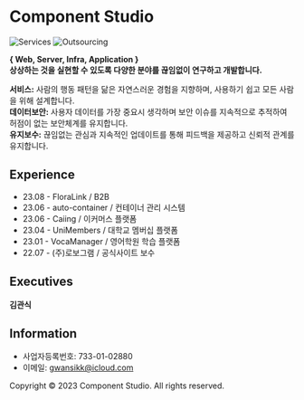 # Component Studio
![Services](https://img.shields.io/badge/Services-01-brightgreen)
![Outsourcing](https://img.shields.io/badge/Outsourcing-04-blueviolet)

**{ Web, Server, Infra, Application }**  
**상상하는 것을 실현할 수 있도록 다양한 분야를 끊임없이 연구하고 개발합니다.**

**서비스:** 사람의 행동 패턴을 닮은 자연스러운 경험을 지향하며, 사용하기 쉽고 모든 사람을 위해 설계합니다.  
**데이터보안:** 사용자 데이터를 가장 중요시 생각하며 보안 이슈를 지속적으로 추적하여 허점이 없는 보안체계를 유지합니다.  
**유지보수:** 끊임없는 관심과 지속적인 업데이트를 통해 피드백을 제공하고 신뢰적 관계를 유지합니다.  

## Experience
- 23.08 - FloraLink / B2B
- 23.06 - auto-container / 컨테이너 관리 시스템
- 23.06 - Caiing / 이커머스 플랫폼
- 23.04 - UniMembers / 대학교 멤버십 플랫폼
- 23.01 - VocaManager / 영어학원 학습 플랫폼
- 22.07 - (주)로보그램 / 공식사이트 보수

## Executives
**김관식**

## Information
* 사업자등록번호: 733-01-02880
* 이메일: gwansikk@icloud.com
  
Copyright © 2023 Component Studio. All rights reserved.

